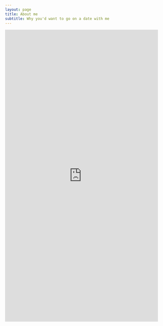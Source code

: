 ```yaml
---
layout: page
title: About me
subtitle: Why you'd want to go on a date with me
---
```


<iframe style="border:none;width:100%;" height="960px" src="https://notionforms.io/forms/db-17"></iframe>